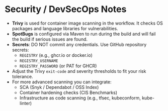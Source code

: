 # Security / DevSecOps Notes

- **Trivy** is used for container image scanning in the workflow. It checks OS packages and language libraries for vulnerabilities.
- **SpotBugs** is configured via Maven to run during the build and will fail the build if serious issues are found.
- **Secrets**: DO NOT commit any credentials. Use GitHub repository secrets:
  - `REGISTRY` (e.g., ghcr.io or docker.io)
  - `REGISTRY_USERNAME`
  - `REGISTRY_PASSWORD` (or PAT for GHCR)
- Adjust the Trivy `exit-code` and severity thresholds to fit your risk tolerance.
- For more advanced scanning you can integrate:
  - SCA (Snyk / Dependabot / OSS Index)
  - Container hardening checks (CIS Benchmarks)
  - Infrastructure as code scanning (e.g., tfsec, kubeconform, kube-linter)
